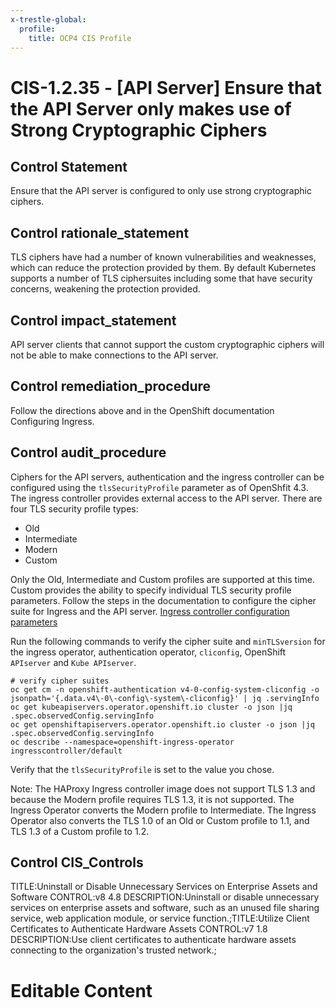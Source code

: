 ```yaml
---
x-trestle-global:
  profile:
    title: OCP4 CIS Profile
---
```


# CIS-1.2.35 - \[API Server\] Ensure that the API Server only makes use of Strong Cryptographic Ciphers

## Control Statement

Ensure that the API server is configured to only use strong cryptographic ciphers.

## Control rationale_statement

TLS ciphers have had a number of known vulnerabilities and weaknesses, which can reduce the protection provided by them. By default Kubernetes supports a number of TLS ciphersuites including some that have security concerns, weakening the protection provided.

## Control impact_statement

API server clients that cannot support the custom cryptographic ciphers will not be able to make connections to the API server.

## Control remediation_procedure

Follow the directions above and in the OpenShift documentation Configuring Ingress.

## Control audit_procedure

Ciphers for the API servers, authentication and the ingress controller can be configured using the `tlsSecurityProfile` parameter as of OpenShfit 4.3. The ingress controller provides external access to the API server. There are four TLS security profile types:

- Old
- Intermediate
- Modern
- Custom

Only the Old, Intermediate and Custom profiles are supported at this time. Custom provides the ability to specify individual TLS security profile parameters. Follow the steps in the documentation to configure the cipher suite for Ingress and the API server. [Ingress controller configuration parameters](https://docs.openshift.com/container-platform/4.5/networking/ingress-operator.html#nw-ingress-controller-configuration-parameters_configuring-ingress)

Run the following commands to verify the cipher suite and `minTLSversion` for the ingress operator, authentication operator, `cliconfig`, OpenShift `APIserver` and `Kube APIserver`.

```
# verify cipher suites
oc get cm -n openshift-authentication v4-0-config-system-cliconfig -o jsonpath='{.data.v4\-0\-config\-system\-cliconfig}' | jq .servingInfo
oc get kubeapiservers.operator.openshift.io cluster -o json |jq .spec.observedConfig.servingInfo
oc get openshiftapiservers.operator.openshift.io cluster -o json |jq .spec.observedConfig.servingInfo
oc describe --namespace=openshift-ingress-operator ingresscontroller/default
```

Verify that the `tlsSecurityProfile` is set to the value you chose. 

Note: The HAProxy Ingress controller image does not support TLS 1.3 and because the Modern profile requires TLS 1.3, it is not supported. The Ingress Operator converts the Modern profile to Intermediate. The Ingress Operator also converts the TLS 1.0 of an Old or Custom profile to 1.1, and TLS 1.3 of a Custom profile to 1.2.

## Control CIS_Controls

TITLE:Uninstall or Disable Unnecessary Services on Enterprise Assets and Software CONTROL:v8 4.8 DESCRIPTION:Uninstall or disable unnecessary services on enterprise assets and software, such as an unused file sharing service, web application module, or service function.;TITLE:Utilize Client Certificates to Authenticate Hardware Assets CONTROL:v7 1.8 DESCRIPTION:Use client certificates to authenticate hardware assets connecting to the organization's trusted network.;

# Editable Content

<!-- Make additions and edits below -->
<!-- The above represents the contents of the control as received by the profile, prior to additions. -->
<!-- If the profile makes additions to the control, they will appear below. -->
<!-- The above markdown may not be edited but you may edit the content below, and/or introduce new additions to be made by the profile. -->
<!-- If there is a yaml header at the top, parameter values may be edited. Use --set-parameters to incorporate the changes during assembly. -->
<!-- The content here will then replace what is in the profile for this control, after running profile-assemble. -->
<!-- The current profile has no added parts for this control, but you may add new ones here. -->
<!-- Each addition must have a heading either of the form ## Control my_addition_name -->
<!-- or ## Part a. (where the a. refers to one of the control statement labels.) -->
<!-- "## Control" parts are new parts added after the statement part. -->
<!-- "## Part" parts are new parts added into the top-level statement part with that label. -->
<!-- Subparts may be added with nested hash levels of the form ### My Subpart Name -->
<!-- underneath the parent ## Control or ## Part being added -->
<!-- See https://ibm.github.io/compliance-trestle/tutorials/ssp_profile_catalog_authoring/ssp_profile_catalog_authoring for guidance. -->
